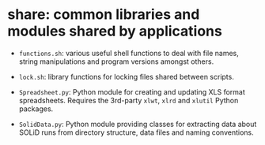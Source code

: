 share: common libraries and modules shared by applications
==========================================================

*   `functions.sh`: various useful shell functions to deal with file names, string
     manipulations and program versions amongst others.

*   `lock.sh`: library functions for locking files shared between scripts.

*   `Spreadsheet.py`: Python module for creating and updating XLS format spreadsheets.
     Requires the 3rd-party `xlwt`, `xlrd` and `xlutil` Python packages.

*   `SolidData.py`: Python module providing classes for extracting data about SOLiD
    runs from directory structure, data files and naming conventions.

